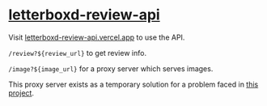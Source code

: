 # [letterboxd-review-api](https://letterboxd-review-api.vercel.app/)

Visit [letterboxd-review-api.vercel.app](https://letterboxd-review-api.vercel.app) to use the API.

`/review?${review_url}` to get review info.

`/image?${image_url}` for a proxy server which serves images.

This proxy server exists as a temporary solution for a problem faced in [this project](https://github.com/linuxdotexe/boxdp).
